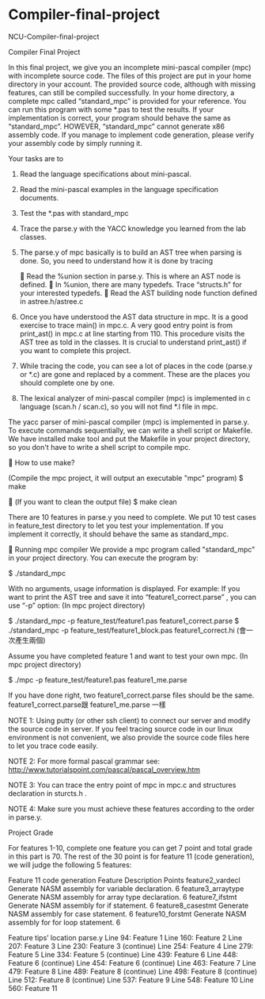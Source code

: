 Compiler-final-project
======================

NCU-Compiler-final-project


Compiler Final Project

In this final project, we give you an incomplete mini-pascal compiler (mpc) with incomplete source code. The files of this project are put in your home directory in your account. The provided source code, although with missing features, can still be compiled successfully. 
In your home directory, a complete mpc called “standard_mpc” is provided for your reference. You can run this program with some *.pas to test the results. If your implementation is correct, your program should behave the same as “standard_mpc”. 
HOWEVER, “standard_mpc” cannot generate x86 assembly code. If you manage to implement code generation, please verify your assembly code by simply running it.

Your tasks are to

1.	Read the language specifications about mini-pascal.
	
2.	Read the mini-pascal examples in the language specification documents.
	
3.	Test the *.pas with standard_mpc 
	
4.	Trace the parse.y with the YACC knowledge you learned from the lab classes.
	
5.	The parse.y of mpc basically is to build an AST tree when parsing is done. So, you need to understand how it is done by tracing 
	
    	Read the %union section in parse.y. This is where an AST node is defined.
    	In %union, there are many typedefs. Trace “structs.h” for your interested typedefs.
    	Read the AST building node function defined in astree.h/astree.c

6.	Once you have understood the AST data structure in mpc. It is a good exercise to trace main() in mpc.c. A very good entry point is from print_ast() in mpc.c at line starting from 110. This procedure visits the AST tree as told in the classes. It is crucial to understand print_ast() if you want to complete this project.

7.	While tracing the code, you can see a lot of places in the code (parse.y or *.c) are gone and replaced by a comment. These are the places you should complete one by one.

8.	The lexical analyzer of mini-pascal compiler (mpc) is implemented in c language (scan.h / scan.c), so you will not find *.l file in mpc.

The yacc parser of mini-pascal compiler (mpc) is implemented in parse.y. To execute commands sequentially, we can write a shell script or Makefile. We have installed make tool and put the Makefile in your project directory, so you don't have to write a shell script to compile mpc.

	How to use make?

(Compile the mpc project, it will output an executable "mpc" program)
  $ make

	(If you want to clean the output file)
  $ make clean

There are 10 features in parse.y you need to complete. We put 10 test cases in feature_test directory to let you test your implementation. If you implement it correctly, it should behave the same as standard_mpc.

	Running mpc compiler
We provide a mpc program called "standard_mpc" in your project directory. You can execute the program by: 

  $ ./standard_mpc

With no arguments, usage information is displayed. 
For example:
If you want to print the AST tree and save it into “feature1_correct.parse” , you can use “-p” option: (In mpc project directory)

  $ ./standard_mpc -p feature_test/feature1.pas feature1_correct.parse
  $ ./standard_mpc -p feature_test/feature1_block.pas feature1_correct.hi (會一次產生兩個)

Assume you have completed feature 1 and want to test your own mpc.
(In mpc project directory)

  $ ./mpc -p feature_test/feature1.pas feature1_me.parse

If you have done right, two feature1_correct.parse files should be the same.
feature1_correct.parse跟 feature1_me.parse 一樣

NOTE 1:
Using putty (or other ssh client) to connect our server and modify the source code in server.
If you feel tracing source code in our linux environment is not convenient, we also provide the source code files here to let you trace code easily.  

NOTE 2:
For more formal pascal grammar see:
http://www.tutorialspoint.com/pascal/pascal_overview.htm

NOTE 3:
You can trace the entry point of mpc in mpc.c and structures declaration in sturcts.h .

NOTE 4:
Make sure you must achieve these features according to the order in parse.y.


Project Grade

For features 1-10, complete one feature you can get 7 point and total grade in this part is 70. The rest of the 30 point is for feature 11 (code generation), we will judge the following 5 features:

Feature 11 code generation
Feature	Description	Points
feature2_vardecl	Generate NASM assembly for variable declaration.	6
feature3_arraytype	Generate NASM assembly for array type declaration.	6
feature7_ifstmt	Generate NASM assembly for if statement.	6
feature8_casestmt	Generate NASM assembly for case statement.	6
feature10_forstmt	Generate NASM assembly for for loop statement.	6

Feature tips’ location
parse.y 
  Line 94:            Feature 1
	Line 160:           Feature 2
	Line 207:           Feature 3
	Line 230:           Feature 3 (continue)
	Line 254:           Feature 4
	Line 279: 	        Feature 5 
	Line 334:           Feature 5 (continue)
	Line 439:           Feature 6
	Line 448:           Feature 6 (continue)
	Line 454:           Feature 6 (continue)
	Line 463:           Feature 7
	Line 479:           Feature 8
	Line 489:           Feature 8 (continue)
	Line 498:           Feature 8 (continue)
	Line 512:           Feature 8 (continue)
	Line 537:           Feature 9
	Line 548:           Feature 10
	Line 560: 		      Feature 11
